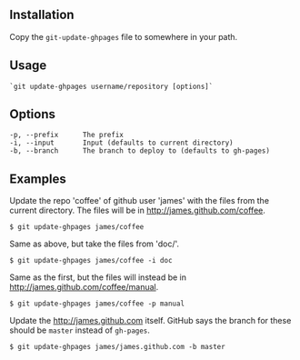 ## Installation

Copy the `git-update-ghpages` file to somewhere in your path.

## Usage

    `git update-ghpages username/repository [options]`

## Options

    -p, --prefix      The prefix
    -i, --input       Input (defaults to current directory)
    -b, --branch      The branch to deploy to (defaults to gh-pages)

## Examples

Update the repo 'coffee' of github user 'james' with the files from the
current directory. The files will be in http://james.github.com/coffee.
  
    $ git update-ghpages james/coffee

Same as above, but take the files from 'doc/'.

    $ git update-ghpages james/coffee -i doc

Same as the first, but the files will instead be in
http://james.github.com/coffee/manual.

    $ git update-ghpages james/coffee -p manual

Update the http://james.github.com itself. GitHub says the branch for
these should be `master` instead of `gh-pages`.

    $ git update-ghpages james/james.github.com -b master
